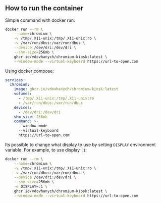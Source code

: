 # 



## How to run the container

Simple command with docker run: 
```bash
docker run --rm \
    --name=chromium \
    -v /tmp/.X11-unix:/tmp/.X11-unix:ro \
    -v /var/run/dbus:/var/run/dbus \
    --device /dev/dri:/dev/dri \
    --shm-size=256mb \
    ghcr.io/vdovhanych/chromium-kiosk:latest \
    --window-mode --virtual-keyboard https://url-to-open.com
```

Using docker compose:
```yaml
services:
  chromium:
    image: ghcr.io/vdovhanych/chromium-kiosk:latest
    volumes:
      - /tmp/.X11-unix:/tmp/.X11-unix:ro
      - /var/run/dbus:/var/run/dbus
    devices:
      - /dev/dri:/dev/dri
    shm_size: 256mb
    command: >-
      --window-mode
      --virtual-keyboard
      https://url-to-open.com
```
Its possible to change what display to use by setting `DISPLAY` environment variable. For example, to use display `:1`:

```bash
docker run --rm \
    --name=chromium \
    -v /tmp/.X11-unix:/tmp/.X11-unix:ro \
    -v /var/run/dbus:/var/run/dbus \
    --device /dev/dri:/dev/dri \
    --shm-size=256mb \
    -e DISPLAY=:1 \
    ghcr.io/vdovhanych/chromium-kiosk:latest \
    --window-mode --virtual-keyboard https://url-to-open.com
```
